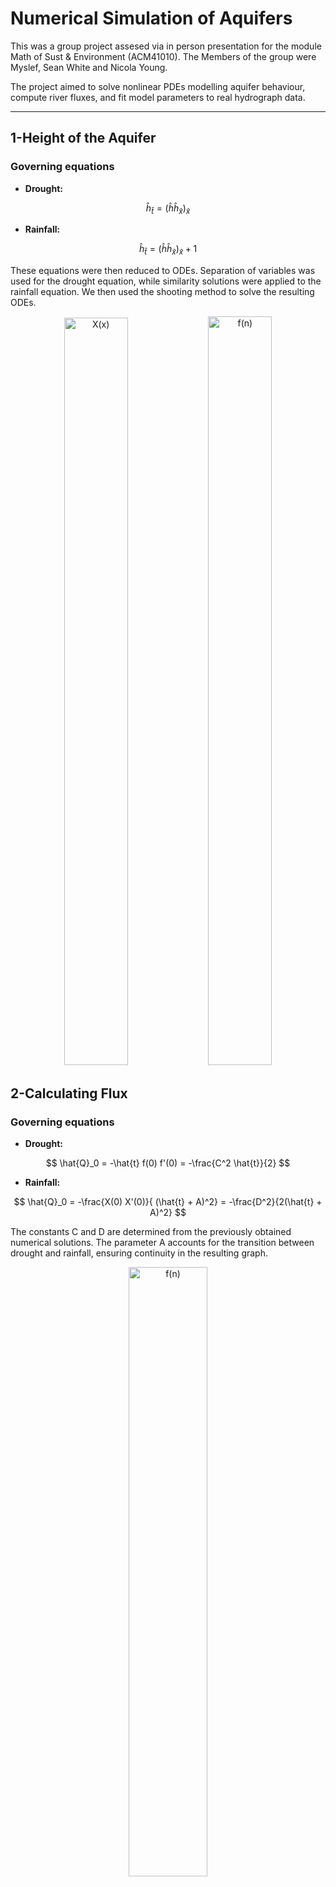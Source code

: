 # Numerical Simulation of Aquifers

This was a group project assesed via in person presentation for the module Math of Sust & Environment (ACM41010). The Members of the group were Myslef, Sean White and Nicola Young.

The project aimed to solve nonlinear PDEs modelling aquifer behaviour, compute river fluxes, and fit model parameters to real hydrograph data.

***
## 1-Height of the Aquifer

### Governing equations 

- **Drought:**
  
$$ \hat{h}_{\hat{t}} = (\hat{h}  \hat{h}_{\hat{x}})_{\hat{x}} $$

- **Rainfall:**
  
$$ \hat{h}_{\hat{t}} = (\hat{h}  \hat{h}_{\hat{x}})_{\hat{x}} + 1 $$

These equations were then reduced to ODEs. Separation of variables was used for the drought equation, while similarity solutions were applied to the rainfall equation. We then used the shooting method to solve the resulting ODEs.

<p align="center">
  <img width="45%" height="1196" alt="X(x)" src="https://github.com/user-attachments/assets/349de884-1d22-4520-b408-d81fdfc980d1" />
  <img width="45%" height="1198" alt="f(n)" src="https://github.com/user-attachments/assets/544973fa-c090-4ed9-b40d-912d8c0a9424" />

</p>

## 2-Calculating Flux

### Governing equations 

- **Drought:**
  
$$ \hat{Q}_0 = -\hat{t} f(0) f'(0) = -\frac{C^2 \hat{t}}{2}  $$

- **Rainfall:**
  
$$ \hat{Q}_0 = -\frac{X(0) X'(0)}{ (\hat{t} + A)^2} = -\frac{D^2}{2(\hat{t} + A)^2} $$

The constants C and D are determined from the previously obtained numerical solutions. The parameter A accounts for the transition between drought and rainfall, ensuring continuity in the resulting graph.

<p align="center">
  <img src="https://github.com/user-attachments/assets/17e702c9-4628-4a54-b8f6-03179da9ac85" width="50%" alt="f(n)" />
</p>

## 3-Parameter Fitting to Real Data

After Re-dimensionalising the flux two parameters naturally fall out of the equations. We simply call these P1 and P2. These model parameters were then fit to USGS hydrograph data from four U.S. regions using least-squares minimization. The models show strong agreement between simulated and observed hydrographs, successfully reproducing peak flow timing and decay across diverse soil and rainfall conditions.

<p align="center">
  <img src="https://github.com/user-attachments/assets/2e320d67-9b3f-4f92-b671-f244076a5d15" width="45%" alt="p1" />
  <img src="https://github.com/user-attachments/assets/375c3bb0-b829-40e4-a316-fbfc77af3019" width="45%" alt="p2" />
</p>
<p align="center">
  <img src="https://github.com/user-attachments/assets/11712688-474a-47aa-8a8e-7249835c7c22" width="45%" alt="p3" />
  <img src="https://github.com/user-attachments/assets/603cf468-2e78-460a-a330-e9ade8b4c29b" width="45%" alt="p4" />
</p>



